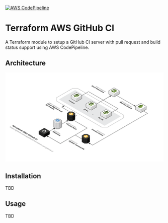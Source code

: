[![AWS CodePipeline][aws-codepipeline-image]][aws-codepipeline-url]

  [aws-codepipeline-image]: https://s3.amazonaws.com/codepipeline-ci-bucket/status/ginseng-analytics-api.svg
  [aws-codepipeline-url]: https://console.aws.amazon.com/codebuild/home?region=us-east-1#/projects/ginseng-analytics-api/view

# Terraform AWS GitHub CI

A Terraform module to setup a GitHub CI server with pull request and build
status support using AWS CodePipeline.

## Architecture

![alt text][1]

  [1]: assets/architecture.png

## Installation

TBD

## Usage

TBD
